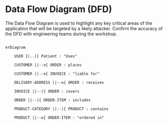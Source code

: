 # Data Flow Diagram (DFD)

The Data Flow Diagram is used to highlight any key critical areas of the application that will be targeted by a likely attacker. Confirm the accuracy of the DFD with engineering teams during the workshop.

```mermaid

erDiagram

    USER }|..|{ Patient : "Uses"

    CUSTOMER ||--o{ ORDER : places

    CUSTOMER ||--o{ INVOICE : "liable for"

    DELIVERY-ADDRESS ||--o{ ORDER : receives

    INVOICE ||--|{ ORDER : covers

    ORDER ||--|{ ORDER-ITEM : includes

    PRODUCT-CATEGORY ||--|{ PRODUCT : contains

    PRODUCT ||--o{ ORDER-ITEM : "ordered in"

```
